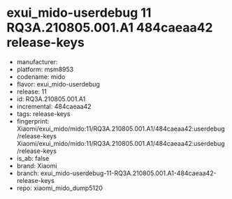 # exui_mido-userdebug 11 RQ3A.210805.001.A1 484caeaa42 release-keys
- manufacturer: 
- platform: msm8953
- codename: mido
- flavor: exui_mido-userdebug
- release: 11
- id: RQ3A.210805.001.A1
- incremental: 484caeaa42
- tags: release-keys
- fingerprint: Xiaomi/exui_mido/mido:11/RQ3A.210805.001.A1/484caeaa42:userdebug/release-keys
Xiaomi/exui_mido/mido:11/RQ3A.210805.001.A1/484caeaa42:userdebug/release-keys
- is_ab: false
- brand: Xiaomi
- branch: exui_mido-userdebug-11-RQ3A.210805.001.A1-484caeaa42-release-keys
- repo: xiaomi_mido_dump5120
